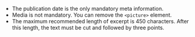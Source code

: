 - The publication date is the only mandatory meta information.
- Media is not mandatory. You can remove the `<picture>` element.
- The maximum recommended length of excerpt is 450 characters. After this length, the text must be cut and followed by three points.
